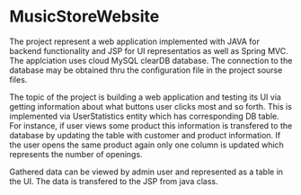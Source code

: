 # MusicStoreWebsite
The project represent a web application implemented with JAVA for backend functionality and JSP for UI representatios as well as Spring MVC. The applciation uses cloud MySQL clearDB database. The connection to the database may be obtained thru the configuration file in the project sourse files. 

The topic of the project is building a web application and testing its UI via getting information about what buttons user clicks most and so forth. This is implemented via UserStatistics entity which has corresponding DB table. For instance, if user views some product this information is transfered to the database by updating the table with customer and product information. If the user opens the same product again only one column is updated which represents the number of openings. 

Gathered data can be viewed by admin user and represented as a table in the UI. The data is transfered to the JSP from java class.

